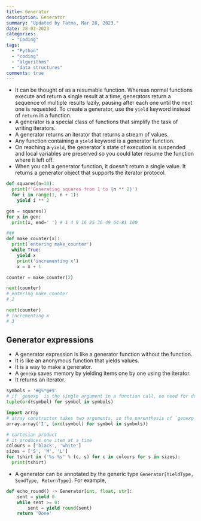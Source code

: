 ```yaml
---
title: Generator
description: Generator
summary: "Updated by Fatma, Mar 28, 2023."
date: 28-03-2023
categories:
  - "Coding"
tags:
  - "Python"
  - "coding"
  - "algorithms"
  - "data structures"
comments: true
---
```

- It can be thought of as a resumable function. Whereas normal functions execute and return a single result at a time, generators return a sequence of multiple results lazily, pausing after each one until the next one is requested. To create a generator, use the `yield` keyword instead of `return` in a function.
- A generator is a special class of functions that simplify the task of writing iterators.
- A generator returns an iterator that returns a stream of values.
- Any function containing a `yield` keyword is a generator function.
- On reaching a `yield`, the generator's state of execution is suspended and local variables are preserved so you could later resume the function where it left off.
- When you call a generator function, it doesn't return a single value. It returns a generator object that supports the iterator protocol.

```python
def squares(n=10):
  print(f'Generating squares from 1 to {n ** 2}')
  for i in range(1, n + 1):
    yield i ** 2

gen = squares()
for x in gen:
  print(x, end=' ') # 1 4 9 16 25 36 49 64 81 100

###
def make_counter(x):
  print('entering make_counter')
  while True:
    yield x
    print('incrementing x')
    x = x + 1

counter = make_counter(2)

next(counter)
# entering make_counter
# 2

next(counter)
# incrementing x
# 3
```

## Generator expressions

- A generator expression is like a generator function without the function.
- It is like an anonymous function that yields values.
- It is a way to make a generator.
- A `genexp` saves memory by yielding items one by one using the iterator.
- It returns an iterator.

```python
symbols = '#@%*@#$'
# if `genexp` is the single argument in a function call, no need for duplicated parenthesis.
tuple(ord(symbol) for symbol in symbols)

import array
# array constructor takes two arguments, so the parenthesis of `genexp` are mandatory.
array.array('I', (ord(symbol) for symbol in symbols))

# cartesian product
# it produces one item at a time
colours = ['black', 'white']
sizes = ['S', 'M', 'L']
for tshirt in ('%s %s' % (c, s) for c in colours for s in sizes):
  print(tshirt)
```

- A generator can be annotated by the generic type `Generator[YieldType, SendType, ReturnType]`. For example,

```python
def echo_round() -> Generator[int, float, str]:
    sent = yield 0
    while sent >= 0:
        sent = yield round(sent)
    return 'Done'
```
